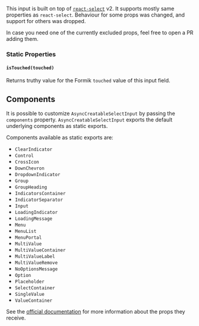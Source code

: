 This input is built on top of [`react-select`](https://github.com/JedWatson/react-select) v2.
It supports mostly same properties as `react-select`. Behaviour for some props was changed, and support for others was dropped.

In case you need one of the currently excluded props, feel free to open a PR adding them.

### Static Properties

#### `isTouched(touched)`

Returns truthy value for the Formik `touched` value of this input field.

## Components

It is possible to customize `AsyncCreatableSelectInput` by passing the `components` property.
`AsyncCreatableSelectInput` exports the default underlying components as static exports.

Components available as static exports are:

- `ClearIndicator`
- `Control`
- `CrossIcon`
- `DownChevron`
- `DropdownIndicator`
- `Group`
- `GroupHeading`
- `IndicatorsContainer`
- `IndicatorSeparator`
- `Input`
- `LoadingIndicator`
- `LoadingMessage`
- `Menu`
- `MenuList`
- `MenuPortal`
- `MultiValue`
- `MultiValueContainer`
- `MultiValueLabel`
- `MultiValueRemove`
- `NoOptionsMessage`
- `Option`
- `Placeholder`
- `SelectContainer`
- `SingleValue`
- `ValueContainer`

See the [official documentation](https://react-select.com/components) for more information about the props they receive.
